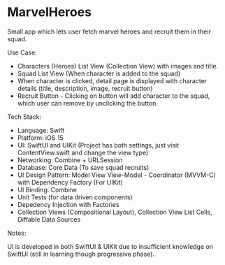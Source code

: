 # MarvelHeroes
Small app which lets user fetch marvel heroes and recruit them in their squad.


Use Case:

* Characters (Heroes) List View (Collection View) with images and title.
* Squad List View (When character is added to the squad)
* When character is clicked, detail page is displayed with character details (title, description, image, recruit button)
* Recruit Button - Clicking on button will add character to the squad, which user can remove by unclicking the button.

Tech Stack:

* Language: Swift
* Platform: iOS 15
* UI: SwiftUI and UIKit (Project has both settings, just visit ContentView.swift and change the view type)
* Networking: Combine + URLSession
* Database: Core Data (To save squad recruits)
* UI Design Pattern: Model View View-Model - Coordinator (MVVM-C) with Dependency Factory (For UIKit)
* UI Binding: Combine
* Unit Tests (for data driven components)
* Depedency Injection with Factories
* Collection Views (Compositional Layout), Collection View List Cells, Diffable Data Sources

Notes:

UI is developed in both SwiftUI & UIKit due to insufficient knowledge on SwiftUI (still in learning though progressive phase).
